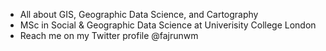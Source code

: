 - All about GIS, Geographic Data Science, and Cartography
- MSc in Social & Geographic Data Science at Univerisity College London
- Reach me on my Twitter profile @fajrunwm

<!---
fajrunwm/fajrunwm is a ✨ special ✨ repository because its `README.md` (this file) appears on your GitHub profile.
You can click the Preview link to take a look at your changes.
--->
